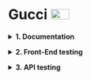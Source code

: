 # Gucci   <img src="https://github.com/BuhaiovVik/Portfolio/assets/149452982/cade4ebe-06f1-4fa5-90af-937ed0134be2" title="Gucci" alt="Gucci" width="37" height="21"/>&nbsp;

**<details><summary>1. Documentation</summary>**
- Test Plan
- Test Cases
- Traceability Matrix
</details>

**<details><summary>2. Front-End testing</summary>**

<details><summary>Selenium WebDriver</summary>
 
* Local Script
  * Unitest
  * Pytest
* Cloud Script (Browser Stack)
  * Serial 
  * Paralel
* Reports
  * HTML
  * Allure
</details>

<details><summary>Playwrite</summary>
 
* Local Script
  * Pytest
* Cloud Script (Browser Stack)
  * Serial
  * Paralel
* Reports
  * HTML
</details>

</details>

**<details><summary>3. API testing</summary>**
* Postman API
  * Tests
  * Environment
</details>
